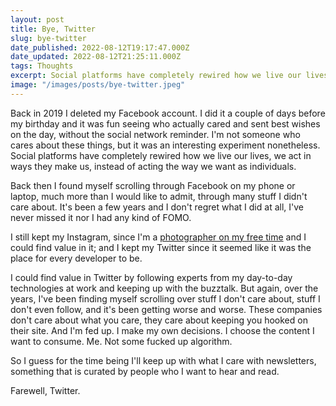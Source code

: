 ```yaml
---
layout: post
title: Bye, Twitter
slug: bye-twitter
date_published: 2022-08-12T19:17:47.000Z
date_updated: 2022-08-12T21:25:11.000Z
tags: Thoughts
excerpt: Social platforms have completely rewired how we live our lives, we act in ways they make us, instead of acting the way we want as individuals.
image: "/images/posts/bye-twitter.jpeg"
---
```


Back in 2019 I deleted my Facebook account. I did it a couple of days before my birthday and it was fun seeing who actually cared and sent best wishes on the day, without the social network reminder. I'm not someone who cares about these things, but it was an interesting experiment nonetheless. Social platforms have completely rewired how we live our lives, we act in ways they make us, instead of acting the way we want as individuals.

Back then I found myself scrolling through Facebook on my phone or laptop, much more than I would like to admit, through many stuff I didn't care about. It's been a few years and I don't regret what I did at all, I've never missed it nor I had any kind of FOMO.

I still kept my Instagram, since I'm a [photographer on my free time](https://instagram.com/derrameventricular) and I could find value in it; and I kept my Twitter since it seemed like it was the place for every developer to be.

I could find value in Twitter by following experts from my day-to-day technologies at work and keeping up with the buzztalk. But again, over the years, I've been finding myself scrolling over stuff I don't care about, stuff I don't even follow, and it's been getting worse and worse. These companies don't care about what you care, they care about keeping you hooked on their site. And I'm fed up. I make my own decisions. I choose the content I want to consume. Me. Not some fucked up algorithm.

So I guess for the time being I'll keep up with what I care with newsletters, something that is curated by people who I want to hear and read.

Farewell, Twitter.
